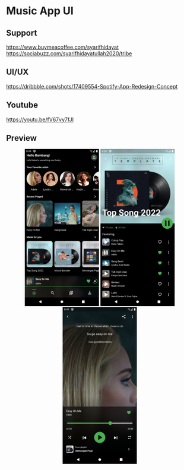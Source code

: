 # Music App UI

## Support

https://www.buymeacoffee.com/syarifhidayat
https://sociabuzz.com/syarifhidayatullah2020/tribe

## UI/UX

https://dribbble.com/shots/17409554-Spotify-App-Redesign-Concept

## Youtube

https://youtu.be/fV67vy7fJI

## Preview

<p align="middle">
<img src="assets/previews/home.png" alt="Home" width="200">
<img src="assets/previews/package.png" alt="Package" width="200">
<img src="assets/previews/detail.png" alt="Detail" width="200">
</p>
